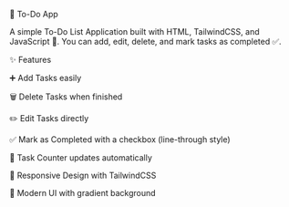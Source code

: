 📝 To-Do App

A simple To-Do List Application built with HTML, TailwindCSS, and JavaScript 🚀.
You can add, edit, delete, and mark tasks as completed ✅.

✨ Features

➕ Add Tasks easily

🗑️ Delete Tasks when finished

✏️ Edit Tasks directly

✅ Mark as Completed with a checkbox (line-through style)

🔢 Task Counter updates automatically

📱 Responsive Design with TailwindCSS

🎨 Modern UI with gradient background
